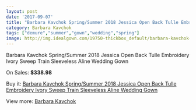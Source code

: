 ```yaml
---
layout: post
date: '2017-09-07'
title: "Barbara Kavchok Spring/Summer 2018 Jessica Open Back Tulle Embroidery Ivory Sweep Train Sleeveless Aline Wedding Gown"
category: Barbara Kavchok
tags: ["demure","summer","gown","wedding","spring"]
image: http://img.idealgown.com/19750-thickbox_default/barbara-kavchok-spring-summer-2018-jessica-open-back-tulle-embroidery-ivory-sweep-train-sleeveless-aline-wedding-gown.jpg
---
```

Barbara Kavchok Spring/Summer 2018 Jessica Open Back Tulle Embroidery Ivory Sweep Train Sleeveless Aline Wedding Gown

On Sales: **$338.98**
<a href="https://www.idealgown.com/en/barbara-kavchok/7669-barbara-kavchok-spring-summer-2018-jessica-open-back-tulle-embroidery-ivory-sweep-train-sleeveless-aline-wedding-gown.html"><amp-img layout="responsive" width="600" height="600" src="//img.idealgown.com/19750-thickbox_default/barbara-kavchok-spring-summer-2018-jessica-open-back-tulle-embroidery-ivory-sweep-train-sleeveless-aline-wedding-gown.jpg" alt="Barbara Kavchok Spring/Summer 2018 Jessica Open Back Tulle Embroidery Ivory Sweep Train Sleeveless Aline Wedding Gown 0" /></a>
<a href="https://www.idealgown.com/en/barbara-kavchok/7669-barbara-kavchok-spring-summer-2018-jessica-open-back-tulle-embroidery-ivory-sweep-train-sleeveless-aline-wedding-gown.html"><amp-img layout="responsive" width="600" height="600" src="//img.idealgown.com/19755-thickbox_default/barbara-kavchok-spring-summer-2018-jessica-open-back-tulle-embroidery-ivory-sweep-train-sleeveless-aline-wedding-gown.jpg" alt="Barbara Kavchok Spring/Summer 2018 Jessica Open Back Tulle Embroidery Ivory Sweep Train Sleeveless Aline Wedding Gown 1" /></a>
<a href="https://www.idealgown.com/en/barbara-kavchok/7669-barbara-kavchok-spring-summer-2018-jessica-open-back-tulle-embroidery-ivory-sweep-train-sleeveless-aline-wedding-gown.html"><amp-img layout="responsive" width="600" height="600" src="//img.idealgown.com/19754-thickbox_default/barbara-kavchok-spring-summer-2018-jessica-open-back-tulle-embroidery-ivory-sweep-train-sleeveless-aline-wedding-gown.jpg" alt="Barbara Kavchok Spring/Summer 2018 Jessica Open Back Tulle Embroidery Ivory Sweep Train Sleeveless Aline Wedding Gown 2" /></a>
<a href="https://www.idealgown.com/en/barbara-kavchok/7669-barbara-kavchok-spring-summer-2018-jessica-open-back-tulle-embroidery-ivory-sweep-train-sleeveless-aline-wedding-gown.html"><amp-img layout="responsive" width="600" height="600" src="//img.idealgown.com/19753-thickbox_default/barbara-kavchok-spring-summer-2018-jessica-open-back-tulle-embroidery-ivory-sweep-train-sleeveless-aline-wedding-gown.jpg" alt="Barbara Kavchok Spring/Summer 2018 Jessica Open Back Tulle Embroidery Ivory Sweep Train Sleeveless Aline Wedding Gown 3" /></a>
<a href="https://www.idealgown.com/en/barbara-kavchok/7669-barbara-kavchok-spring-summer-2018-jessica-open-back-tulle-embroidery-ivory-sweep-train-sleeveless-aline-wedding-gown.html"><amp-img layout="responsive" width="600" height="600" src="//img.idealgown.com/19752-thickbox_default/barbara-kavchok-spring-summer-2018-jessica-open-back-tulle-embroidery-ivory-sweep-train-sleeveless-aline-wedding-gown.jpg" alt="Barbara Kavchok Spring/Summer 2018 Jessica Open Back Tulle Embroidery Ivory Sweep Train Sleeveless Aline Wedding Gown 4" /></a>
<a href="https://www.idealgown.com/en/barbara-kavchok/7669-barbara-kavchok-spring-summer-2018-jessica-open-back-tulle-embroidery-ivory-sweep-train-sleeveless-aline-wedding-gown.html"><amp-img layout="responsive" width="600" height="600" src="//img.idealgown.com/19751-thickbox_default/barbara-kavchok-spring-summer-2018-jessica-open-back-tulle-embroidery-ivory-sweep-train-sleeveless-aline-wedding-gown.jpg" alt="Barbara Kavchok Spring/Summer 2018 Jessica Open Back Tulle Embroidery Ivory Sweep Train Sleeveless Aline Wedding Gown 5" /></a>

Buy it: [Barbara Kavchok Spring/Summer 2018 Jessica Open Back Tulle Embroidery Ivory Sweep Train Sleeveless Aline Wedding Gown](https://www.idealgown.com/en/barbara-kavchok/7669-barbara-kavchok-spring-summer-2018-jessica-open-back-tulle-embroidery-ivory-sweep-train-sleeveless-aline-wedding-gown.html "Barbara Kavchok Spring/Summer 2018 Jessica Open Back Tulle Embroidery Ivory Sweep Train Sleeveless Aline Wedding Gown")

View more: [Barbara Kavchok](https://www.idealgown.com/en/153-barbara-kavchok "Barbara Kavchok")